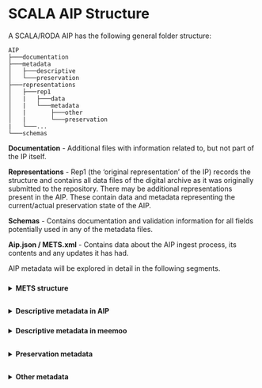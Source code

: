 # SCALA AIP Structure

A SCALA/RODA AIP has the following general folder structure:

```
AIP
├───documentation
├───metadata
│   ├───descriptive
│   └───preservation
├───representations
│   ├───rep1
│   |   ├───data
│   |   └───metadata
│   |       ├───other
│   |       └───preservation
|   └───...
└───schemas
```

**Documentation** - Additional files with information related to, but not part of the IP itself.

**Representations** - Rep1 (the ‘original representation’ of the IP) records the structure and contains all data files of the digital archive as it was originally submitted to the repository. There may be additional representations present in the AIP. These contain data and metadata representing the current/actual preservation state of the AIP.

**Schemas** - Contains documentation and validation information for all fields potentially used in any of the metadata files.

**Aip.json / METS.xml** - Contains data about the AIP ingest process, its contents and any updates it has had.

AIP metadata will be explored in detail in the following segments.

###
<details><summary><b>METS structure</b></summary>
	
A RODA METS file contains following sections:
	
- **MetsHdr** containing references to all agents involved in making this METS file.
- **DmdSec** containing references to all descriptive metadata files.
- **AmdSec** containing references to digital provenance PREMIS events.
- **FileSec** containing references to all AIP data files and their technical information (e.g. checksum, creationdate, ...).
- **StructMap** containing references to the AIP data files and their original directory structure. Also includes potential references to ancestral AIPs.
	
Example METS:
	
```xml
<?xml version="1.0" encoding="UTF-8" standalone="yes"?>
<mets xmlns:xsi="http://www.w3.org/2001/XMLSchema-instance" xmlns:sip="https://DILCIS.eu/XML/METS/SIPExtensionMETS" xmlns="http://www.loc.gov/METS/" xmlns:csip="https://DILCIS.eu/XML/METS/CSIPExtensionMETS" xmlns:xlink="http://www.w3.org/1999/xlink" OBJID="a83362bb-fc63-44a1-87e5-c28384f1441c" LABEL="" TYPE="Other" csip:OTHERTYPE="type" csip:CONTENTINFORMATIONTYPE="MIXED" PROFILE="NOT_DEFINED" xsi:schemaLocation="http://www.loc.gov/METS/ schemas/mets1_12.xsd http://www.w3.org/1999/xlink schemas/xlink.xsd https://dilcis.eu/XML/METS/CSIPExtensionMETS schemas/DILCISExtensionMETS.xsd https://dilcis.eu/XML/METS/SIPExtensionMETS schemas/DILCISExtensionSIPMETS.xsd">
    <metsHdr CREATEDATE="2022-01-06T12:35:53.636Z" LASTMODDATE="2022-01-06T12:35:53.636Z" RECORDSTATUS="NEW" csip:OAISPACKAGETYPE="AIP">
        <agent ROLE="CREATOR" TYPE="OTHER" OTHERTYPE="SOFTWARE">
            <name>RODA plugin: Create E-ARK AIP manifest files (METS.xml)</name>
            <note csip:NOTETYPE="SOFTWARE VERSION">1.0</note>
        </agent>
        <agent ROLE="OTHER" OTHERROLE="SUBMITTER" TYPE="INDIVIDUAL">
            <name>jelle</name>
            <note csip:NOTETYPE="IDENTIFICATIONCODE">jelle</note>
        </agent>
    </metsHdr>
    <dmdSec ID="uuid-14A2D5FD-3C4E-4B12-A55D-2AF56AF034FC" CREATED="2022-01-06T12:35:53.641Z" STATUS="CURRENT">
        <mdRef ID="scala.xml" LOCTYPE="URL" MDTYPE="EAD" MDTYPEVERSION="2002" xlink:type="simple" xlink:href="metadata/descriptive/scala.xml" MIMETYPE="application/xml" SIZE="722" CREATED="2022-01-06T12:35:53.641Z" CHECKSUM="0DFD82D617E31003BF8A303F31B67508D9FEB3456656E96FA3D0C84C3FEDEAAE" CHECKSUMTYPE="SHA-256"/>
    </dmdSec>
    <dmdSec ID="uuid-3787E1AD-BD22-4CF0-AED1-1FBCD83BF29F" CREATED="2022-01-06T12:35:53.643Z" STATUS="CURRENT">
        <mdRef ID="meemoo.xml" LOCTYPE="URL" MDTYPE="OTHER" OTHERMDTYPE="meemoo" xlink:type="simple" xlink:href="metadata/descriptive/meemoo.xml" MIMETYPE="application/xml" SIZE="423" CREATED="2022-01-06T12:35:53.643Z" CHECKSUM="10A00A9D53711B9E8783D088724690C6D18AFF4EE37F2C454F47CFEA002C729E" CHECKSUMTYPE="SHA-256"/>
    </dmdSec>
    <amdSec ID="uuid-BD81745F-ECB5-4285-8388-E7603B987830">
        <digiprovMD ID="uuid-C8480DE3-C780-4923-A52B-5A87289A0671" STATUS="CURRENT">
            <mdRef ID="urn_roda_premis_event_2c326297-86f8-4064-a92b-ac1fc882acbf" LOCTYPE="URL" MDTYPE="PREMIS" xlink:type="simple" xlink:href="metadata/preservation/urn:roda:premis:event:2c326297-86f8-4064-a92b-ac1fc882acbf.xml" MIMETYPE="application/xml" SIZE="1806" CREATED="2022-01-06T12:35:53.643Z" CHECKSUM="8DEFBA71679FBA4A390C8DC1ECB1A0DBD56D16A2E4D65AFC2632B216E7972A82" CHECKSUMTYPE="SHA-256"/>
        </digiprovMD>
        <digiprovMD ID="uuid-4DF3FA3D-9F11-4FEB-B59C-86509626430B" STATUS="CURRENT">
            <mdRef ID="urn_roda_premis_event_b0bb9a34-f27e-42a7-a147-152d32086616" LOCTYPE="URL" MDTYPE="PREMIS" xlink:type="simple" xlink:href="metadata/preservation/urn:roda:premis:event:b0bb9a34-f27e-42a7-a147-152d32086616.xml" MIMETYPE="application/xml" SIZE="1606" CREATED="2022-01-06T12:35:53.643Z" CHECKSUM="528A75B1202BB1BC49434F6415C011B83593F6CE4CE6A8F52EAE91150F6B0D3F" CHECKSUMTYPE="SHA-256"/>
        </digiprovMD>
        <digiprovMD ID="uuid-40DB8F69-4291-45DE-A8F0-044548729C89" STATUS="CURRENT">
            <mdRef ID="urn_roda_premis_event_b23d6159-5674-456e-848d-55942f8c187c" LOCTYPE="URL" MDTYPE="PREMIS" xlink:type="simple" xlink:href="metadata/preservation/urn:roda:premis:event:b23d6159-5674-456e-848d-55942f8c187c.xml" MIMETYPE="application/xml" SIZE="1922" CREATED="2022-01-06T12:35:53.643Z" CHECKSUM="90A8A9011A99AE414DC92448A459460B4A57482B89FD7010786C618338B04800" CHECKSUMTYPE="SHA-256"/>
        </digiprovMD>
        <digiprovMD ID="uuid-B3CCD3DE-99C9-4684-8742-2A6523393381" STATUS="CURRENT">
            <mdRef ID="urn_roda_premis_event_0be38b13-0a41-4363-87e7-7d6399097185" LOCTYPE="URL" MDTYPE="PREMIS" xlink:type="simple" xlink:href="metadata/preservation/urn:roda:premis:event:0be38b13-0a41-4363-87e7-7d6399097185.xml" MIMETYPE="application/xml" SIZE="1620" CREATED="2022-01-06T12:35:53.643Z" CHECKSUM="102BADB49B0617330CA75E3EBF135A3E74C819D70D056D9B2224793323958525" CHECKSUMTYPE="SHA-256"/>
        </digiprovMD>
        <digiprovMD ID="uuid-095C3B1B-B5F3-4F9F-BDE3-EA047CF95FDA" STATUS="CURRENT">
            <mdRef ID="urn_roda_premis_event_8494df17-e688-44d6-bfa0-6479479f4d4a" LOCTYPE="URL" MDTYPE="PREMIS" xlink:type="simple" xlink:href="metadata/preservation/urn:roda:premis:event:8494df17-e688-44d6-bfa0-6479479f4d4a.xml" MIMETYPE="application/xml" SIZE="1649" CREATED="2022-01-06T12:35:53.643Z" CHECKSUM="63C4309F7269D348CC531D650194CF8BEDD49B92519AA29AD0A4A451BF7BA7C8" CHECKSUMTYPE="SHA-256"/>
        </digiprovMD>
        <digiprovMD ID="uuid-5B621587-04F3-43FA-A2C2-23C08E38A10E" STATUS="CURRENT">
            <mdRef ID="urn_roda_premis_event_97eb6f0b-069a-44a1-9fc6-4632b7bb89f6" LOCTYPE="URL" MDTYPE="PREMIS" xlink:type="simple" xlink:href="metadata/preservation/urn:roda:premis:event:97eb6f0b-069a-44a1-9fc6-4632b7bb89f6.xml" MIMETYPE="application/xml" SIZE="1844" CREATED="2022-01-06T12:35:53.643Z" CHECKSUM="194CBA2986CAF19442F6306B1C15C8301584AF34A43451632312CF0E7BBA2A94" CHECKSUMTYPE="SHA-256"/>
        </digiprovMD>
        <digiprovMD ID="uuid-9D5FA319-69BD-41E4-82F8-0F6C2C033571" STATUS="CURRENT">
            <mdRef ID="urn_roda_premis_event_5b7031ae-9b1e-4af7-85b8-a7051e930c4b" LOCTYPE="URL" MDTYPE="PREMIS" xlink:type="simple" xlink:href="metadata/preservation/urn:roda:premis:event:5b7031ae-9b1e-4af7-85b8-a7051e930c4b.xml" MIMETYPE="application/xml" SIZE="1848" CREATED="2022-01-06T12:35:53.643Z" CHECKSUM="E009BB909489F17F9FE48190DAABA95E49B5577BFC17A13D8476502CDAF36FAC" CHECKSUMTYPE="SHA-256"/>
        </digiprovMD>
        <digiprovMD ID="uuid-16848C37-61BD-4442-BED8-526AA7E47F31" STATUS="CURRENT">
            <mdRef ID="urn_roda_premis_event_f5a65f78-25bd-4713-bc44-44531aca6530" LOCTYPE="URL" MDTYPE="PREMIS" xlink:type="simple" xlink:href="metadata/preservation/urn:roda:premis:event:f5a65f78-25bd-4713-bc44-44531aca6530.xml" MIMETYPE="application/xml" SIZE="1868" CREATED="2022-01-06T12:35:53.644Z" CHECKSUM="1167D4D27FCE4AD01AF7C39AC294DF8BA811CF867B1F7314DE486655232C3572" CHECKSUMTYPE="SHA-256"/>
        </digiprovMD>
        <digiprovMD ID="uuid-87C42E18-DC9A-46C3-B43E-D365D94D81AF" STATUS="CURRENT">
            <mdRef ID="urn_roda_premis_event_1816c07d-40b9-4315-a637-4cbfcdb4d679" LOCTYPE="URL" MDTYPE="PREMIS" xlink:type="simple" xlink:href="metadata/preservation/urn:roda:premis:event:1816c07d-40b9-4315-a637-4cbfcdb4d679.xml" MIMETYPE="application/xml" SIZE="1810" CREATED="2022-01-06T12:35:53.644Z" CHECKSUM="1A48C0DE71F2816FDCCBA6EDC77E5AACFEAD00AB106DA9CF4D64F6C504F93F42" CHECKSUMTYPE="SHA-256"/>
        </digiprovMD>
        <digiprovMD ID="uuid-196CE71E-632A-490C-A097-4DE24D3BE409" STATUS="CURRENT">
            <mdRef ID="urn_roda_premis_event_6a81f894-df3c-40f9-bcf9-14b4eeaee3f9" LOCTYPE="URL" MDTYPE="PREMIS" xlink:type="simple" xlink:href="metadata/preservation/urn:roda:premis:event:6a81f894-df3c-40f9-bcf9-14b4eeaee3f9.xml" MIMETYPE="application/xml" SIZE="1690" CREATED="2022-01-06T12:35:53.644Z" CHECKSUM="62359A3F01E4653EB960437786B7845C8F6C7F5C2159CB91B73D79FE0DB706C0" CHECKSUMTYPE="SHA-256"/>
        </digiprovMD>
    </amdSec>
    <fileSec ID="uuid-F48ED105-EDAC-4CFF-82C1-72C051A3DCDD">
        <fileGrp ID="uuid-1E47CA67-A6FF-46AC-8E6B-7FE94330FC20" USE="Schemas">
            <file ID="ID-0A902493-C499-44DC-A77F-0D890940C52F" MIMETYPE="application/xml" SIZE="3180" CREATED="2022-01-06T12:35:53.645Z" CHECKSUM="F1F5BB6003165CDD8F6C1FCC32F8FD1F965E1681010F3B9806D9460BCFFA8A3C" CHECKSUMTYPE="SHA-256">
                <FLocat xlink:type="simple" xlink:href="schemas/xlink.xsd" LOCTYPE="URL"/>
            </file>
            <file ID="ID-B612EC18-4583-49D7-9CC5-CEBBA12DE99A" MIMETYPE="application/xml" SIZE="137125" CREATED="2022-01-06T12:35:53.646Z" CHECKSUM="5D18B2751C52D87A92D2D947F1FC7974C034E9B1CBB9869B48C138755CBA12DE" CHECKSUMTYPE="SHA-256">
                <FLocat xlink:type="simple" xlink:href="schemas/mets1_12.xsd" LOCTYPE="URL"/>
            </file>
            <file ID="ID-63013D42-8BA3-4A57-84F6-2049ACBF703C" MIMETYPE="application/xml" SIZE="499" CREATED="2022-01-06T12:35:53.646Z" CHECKSUM="43AC3F08DBECB74C069D1687187A1AEAED800E77581FE0D418468AE3AD20EF86" CHECKSUMTYPE="SHA-256">
                <FLocat xlink:type="simple" xlink:href="schemas/DILCISExtensionSIPMETS.xsd" LOCTYPE="URL"/>
            </file>
            <file ID="ID-E14F8F5C-3954-40D1-B066-1EE0EE9EF815" MIMETYPE="application/xml" SIZE="2038" CREATED="2022-01-06T12:35:53.646Z" CHECKSUM="B4A13747DDE7644122DC14DC7F7333FC51B12DE43039A73BA111A6E0E8204FCC" CHECKSUMTYPE="SHA-256">
                <FLocat xlink:type="simple" xlink:href="schemas/DILCISExtensionMETS.xsd" LOCTYPE="URL"/>
            </file>
            <file ID="ID-962542F3-9B4D-41C2-9469-2714E3F43E41" MIMETYPE="application/xml" SIZE="126644" CREATED="2022-01-06T12:35:53.646Z" CHECKSUM="2E35653E73A9B66E8796C3DBD24FE32B5037C055840126D9DB792752AC31080B" CHECKSUMTYPE="SHA-256">
                <FLocat xlink:type="simple" xlink:href="schemas/ead2002.xsd" LOCTYPE="URL"/>
            </file>
        </fileGrp>
        <fileGrp ID="uuid-45370FF7-C844-46FF-8E2E-3CF7C052EA0E" USE="Representations/rep1">
            <file ID="ID-125EE487-F31B-4B17-97FF-BF11D29521BD" MIMETYPE="application/xml" SIZE="3568" CREATED="2022-01-06T12:35:53.657Z" CHECKSUM="7D7E9F250A0EC639139EB3ECC00E2C9505E8968CC7E088214E8FF75A8729836D" CHECKSUMTYPE="SHA-256">
                <FLocat xlink:type="simple" xlink:href="representations/rep1/METS.xml" LOCTYPE="URL"/>
            </file>
        </fileGrp>
    </fileSec>
    <structMap ID="uuid-CA4DB147-1434-4F2D-94A7-17F4E99A9EF7" TYPE="PHYSICAL" LABEL="CSIP">
        <div ID="uuid-BDD99930-0AF0-47FD-8EDA-62694C223743" LABEL="a83362bb-fc63-44a1-87e5-c28384f1441c">
            <div ID="uuid-EBD9F9A7-1D7F-44BC-A619-A2E0F34E8585" DMDID="uuid-14A2D5FD-3C4E-4B12-A55D-2AF56AF034FC uuid-3787E1AD-BD22-4CF0-AED1-1FBCD83BF29F" ADMID="uuid-C8480DE3-C780-4923-A52B-5A87289A0671 uuid-4DF3FA3D-9F11-4FEB-B59C-86509626430B uuid-40DB8F69-4291-45DE-A8F0-044548729C89 uuid-B3CCD3DE-99C9-4684-8742-2A6523393381 uuid-095C3B1B-B5F3-4F9F-BDE3-EA047CF95FDA uuid-5B621587-04F3-43FA-A2C2-23C08E38A10E uuid-9D5FA319-69BD-41E4-82F8-0F6C2C033571 uuid-16848C37-61BD-4442-BED8-526AA7E47F31 uuid-87C42E18-DC9A-46C3-B43E-D365D94D81AF uuid-196CE71E-632A-490C-A097-4DE24D3BE409" LABEL="Metadata"/>
            <div ID="uuid-E0B51ACD-B6A2-4DF0-A821-DDDD0A8A1E76" LABEL="Schemas">
                <fptr FILEID="uuid-1E47CA67-A6FF-46AC-8E6B-7FE94330FC20"/>
            </div>
            <div ID="uuid-0AD089CC-E193-4228-A95E-30267314AF5F" LABEL="Representations/rep1">
                <mptr xlink:type="simple" xlink:href="representations/rep1/METS.xml" xlink:title="uuid-45370FF7-C844-46FF-8E2E-3CF7C052EA0E" LOCTYPE="URL"/>
            </div>
        </div>
    </structMap>
    <structMap ID="uuid-E6B5BC1C-E66C-41EB-9438-A0A717C5D5A9" LABEL="RODA structural map">
        <div ID="uuid-13CE3726-B227-4A00-872C-56A5821FFBCC" LABEL="RODA">
            <div ID="uuid-8597A700-7B0E-495E-AAC4-EC5403395CCE" LABEL="Ancestors">
                <mptr xlink:type="simple" xlink:href="6c63fb22-ca07-4912-b559-6bc127aa7e1b" LOCTYPE="HANDLE"/>
            </div>
        </div>
    </structMap>
</mets>	
```
	
Parent AIPs are referenced in a structMap element in the METS. It is a little different from [E-ARK's proposition](https://earkaip.dilcis.eu/#childaipreferencesparentaip).
![image](https://user-images.githubusercontent.com/87436774/146341721-1cc44b69-88f6-40aa-9d02-c2a08a929107.png)

</details>
	
##
<details><summary><b>Descriptive metadata in AIP</b></summary>

Description.xml (a.k.a. scala.xml) contains a minimal set of essential metadata to be archived within the AIP. SCALA departs from the assumption that an up to date and more elaborate version of the descriptive metadata is managed and stored within the partners' archives management system. The following EAD-sample gives an overview of all metadatafields. They can be automatically generated or must be provided using RODA-In.
  
```XML
<?xml version="1.0" encoding="UTF-8"?>
<ead xmlns="urn:isbn:1-931666-22-9"
    xmlns:xsi="http://www.w3.org/2001/XMLSchema-instance"
    xsi:schemaLocation="urn:isbn:1-931666-22-9 http://www.loc.gov/ead/ead.xsd">
    <eadheader>
        <eadid/>
        <filedesc>
            <titlestmt>
                <titleproper/>
            </titlestmt>
        </filedesc>
        <profiledesc>
            <creation>
                Generated by RODA-IN 2.0
            </creation>
        </profiledesc>
    </eadheader>
    <archdesc level="file"> <!-- a description level. Can have different values from a controlled vocab -->
        <did>
		<unittitle>aanwinst van ABVV</unittitle> <!-- the title of the archive -->
		<unitid repositorycode="BE-471084" label="localID">collectie12345</unitid> <!-- repositorycode is an ISIL code, optional | localID is the institution's inventory number -->
		<unitid label="original_filepath">path/to/file.ext</unitid> <!-- If the AIP is on item-level, this contains the relative path relative from the parent AIP https://www.w3schools.com/html/html_filepaths.asp -->
            	<unitdate>1999-08-10/2005-09-30</unitdate> <!-- Roda-in must have a precision on day-level -->
            	<repository>
                	<corpname>AMSAB-ISG</corpname> <!-- The repository name. Can have different values from a controlled vocab -->
            	</repository>
            	<origination label="creator">
                	<name>ABVV</name> <!-- The archive creator -->
            	</origination>
            	<origination label="producer">
                	<name>AIDA</name> <!-- Is always AIDA -->
            	</origination>
        </did>
        <scopecontent>
            <p>collectie van een aantal digitale dragers, uit de bureau's van een aantal medewerkers</p>
        </scopecontent>
        <accessrestrict>
            <p>niet-raadpleegbaar</p> <!-- Information about access restriction. It's just a string -->
        </accessrestrict>
        <dsc type="combined">  
        </dsc>
    </archdesc>
</ead>
```

Meemoo.xml contains information about operations relative to submitting or updating records into meemoo storage on E-ARK AIP 2.0.4 format, or to restore all records from AIPs archived in meemoo.
	
```xml
<?xml version="1.0" encoding="UTF-8"?>
<metadata>
    <aipVersion>1</aipVersion>
    <identifier>OR-jq0st8z</identifier>
    <syncAIPStatus>on_roda</syncAIPStatus>
    <submissionDate></submissionDate>
    <restoreDate></restoreDate>
    <prune>false</prune>
    <pruneDate></pruneDate>
    <archiveStatus></archiveStatus>
    <autoSubmission>false</autoSubmission>
    <notificationEmail>wim.lowet@vai.be, jelle.kleevens@vai.be</notificationEmail>
</metadata>
```
	
</details>

###
<details><summary><b>Descriptive metadata in meemoo</b></summary>	

During the AIP's submission to meemoo, a meemoo sidecar XML is generated containing essential descriptive metadata necessary for meemoo. The following XML-sample gives an overview of all metadatafields. It is automatically generated by RODA, but stored in the meemoo MAM. The source of the metadata values is being given in the sample's comments.
	
```XML
<?xml version="1.0" encoding="UTF-8"?>
<VIAA xmlns:xs="http://www.w3.org/2001/XMLSchema" xmlns:dc="http://purl.org/dc/elements/1.1/" xmlns:dcterms="http://purl.org/dc/terms/"> <!--meemoo sidecar-->
	<CP>AMSAB-IG</CP> <!--Source: descriptive metadata ead/archdesc/did/repository/corpname-->
	<CP_id>OR-jq0st8z</CP_id> <!--OR-ID (source?)-->
	<dc_title>aanwinst van ABVV</dc_title> <!--Source: descriptive metadata ead/archdesc/did/unittitle-->
	<dc_description>collectie van een digitale dragers</dc_description> <!--Source: descriptive metadata ead/archdesc/did/scopecontent | optional -->
	<dc_identifier_localid>collectie12345</dc_identifier_localid> <!--Source: descriptive metadata ead/archdesc/did/unitid@label='localId'. Local ID. See https://github.com/Automatic-Ingest-Digital-Archives/SCALA/issues/57-->
	<dc_identifier_localids type="list">
		<ScalaID>a84be406-38a5-4002-a20a-188abd83ff83</ScalaID> <!--Source: AIP. AIP ID. See https://github.com/Automatic-Ingest-Digital-Archives/SCALA/issues/54-->
	</dc_identifier_localids>
	<dc_creators type="list">
		<Archiefvormer>ABVV</Archiefvormer> <!--Source: descriptive metadata ead/archdesc/did/origination@label='creator'-->
	</dc_creators>
	<dc_publishers type="list">
		<publisher>AIDA</publisher> <!--Source: descriptive metadata ead/archdesc/did/origination@label='producer'. This field is hardcoded to AIDA in RODA-In.-->
	</dc_publishers>
	<dc_rights_comment>niet-raadpleegbaar</dc_rights_comment> <!--Source: descriptive metadata ead/archdesc/did/accessrestrict | optional-->
	<md5>582925fef639c663e0abf9c47cad0727</md5> <!--Source: AIP-->
</VIAA>
	
```
	
</details>

##
<details><summary><b>Preservation metadata</b></summary>
    
## Object metadata

### File object metadata
    
Contains structural information about each file, like its name, fixity information, format, size, …

The representation folder structure is copied. Then for each data file a file object PREMIS is made. Each file object PREMIS is given the filename of the original file.
    
<details>
  <summary>Example of a file object</summary>
    
```xml
<?xml version="1.0" encoding="UTF-8"?>
<v3:object xsi:type="v3:file" xmlns:v3="http://www.loc.gov/premis/v3" xmlns:xsi="http://www.w3.org/2001/XMLSchema-instance">
  <v3:objectIdentifier>
    <v3:objectIdentifierType>URN</v3:objectIdentifierType>
    <v3:objectIdentifierValue>urn:roda:premis:file:Stuk1_Tekstdocument.docx</v3:objectIdentifierValue>
  </v3:objectIdentifier>
  <v3:preservationLevel>
    <v3:preservationLevelValue>full</v3:preservationLevelValue>
  </v3:preservationLevel>
  <v3:objectCharacteristics>
    <v3:fixity>
      <v3:messageDigestAlgorithm>MD5</v3:messageDigestAlgorithm>
      <v3:messageDigest>DC5D4F96B81E7453C48664F7CBBE32BF</v3:messageDigest>
      <v3:messageDigestOriginator>RODA</v3:messageDigestOriginator>
    </v3:fixity>
    <v3:size>11803</v3:size>
    <v3:format>
      <v3:formatDesignation>
        <v3:formatName>Microsoft Word for Windows</v3:formatName>
        <v3:formatVersion>2007 onwards</v3:formatVersion>
      </v3:formatDesignation>
    </v3:format>
    <v3:format>
      <v3:formatRegistry>
        <v3:formatRegistryName>pronom</v3:formatRegistryName>
        <v3:formatRegistryKey>fmt/412</v3:formatRegistryKey>
      </v3:formatRegistry>
    </v3:format>
    <v3:format>
      <v3:formatRegistry>
        <v3:formatRegistryName>mime</v3:formatRegistryName>
        <v3:formatRegistryKey>application/vnd.openxmlformats-officedocument.wordprocessingml.document</v3:formatRegistryKey>
      </v3:formatRegistry>
    </v3:format>
  </v3:objectCharacteristics>
  <v3:originalName>Stuk1_Tekstdocument.docx</v3:originalName>
  <v3:storage>
    <v3:contentLocation>
      <v3:contentLocationType/>
      <v3:contentLocationValue/>
    </v3:contentLocation>
  </v3:storage>
</v3:object>
```

</details>
    
### Representation object metadata
    
Contains structural information about a representation, like its contained files and relations between them.

<details>
  <summary>Example of a representation object</summary>
    
```xml
<?xml version="1.0" encoding="UTF-8"?>
<v3:object xsi:type="v3:representation" xmlns:v3="http://www.loc.gov/premis/v3" xmlns:xsi="http://www.w3.org/2001/XMLSchema-instance">
  <v3:objectIdentifier>
    <v3:objectIdentifierType>URN</v3:objectIdentifierType>
    <v3:objectIdentifierValue>urn:roda:premis:representation:76af487e-7c63-3a1d-9ef2-5eec0b9e139d</v3:objectIdentifierValue>
  </v3:objectIdentifier>
  <v3:preservationLevel>
    <v3:preservationLevelValue/>
  </v3:preservationLevel>
  <v3:relationship>
    <v3:relationshipType>structural</v3:relationshipType>
    <v3:relationshipSubType>hasPart</v3:relationshipSubType>
    <v3:relatedObjectIdentifier>
      <v3:relatedObjectIdentifierType>URN</v3:relatedObjectIdentifierType>
      <v3:relatedObjectIdentifierValue>urn:roda:premis:file:Stuk2_Presentatie.pptx</v3:relatedObjectIdentifierValue>
    </v3:relatedObjectIdentifier>
  </v3:relationship>
  <v3:relationship>
    <v3:relationshipType>structural</v3:relationshipType>
    <v3:relationshipSubType>hasPart</v3:relationshipSubType>
    <v3:relatedObjectIdentifier>
      <v3:relatedObjectIdentifierType>URN</v3:relatedObjectIdentifierType>
      <v3:relatedObjectIdentifierValue>urn:roda:premis:file:Stuk1_Tekstdocument.docx</v3:relatedObjectIdentifierValue>
    </v3:relatedObjectIdentifier>
  </v3:relationship>
</v3:object>
```
    
</details>
    
## Event metadata
    
An event is a process which is run on the AIP. Events are normally run and saved at the AIP level. It is possible to explicitely ask RODA to run certain events at representation or file level. In those cases, the event data will be stored in PREMIS metadata at the respective level.

An event PREMIS file is a log file about an event. It contains the following parts:
- The type of event. Check the full list below.
- The outcome of the event. An event can have a SUCCESS or a FAILURE outcome. Or it can be SKIPPED, meaning the process was considered but not executed.
- The agents involved in the event. Agents can be users or software programs.
- The objects involved in the event. Objects can be files, representations, the AIP and even the ingested SIP.

Here follows a list of event PREMIS metadata per event type.
    
### Wellformedness check

Checks that the received SIP is well formed, complete and that no unexpected files were included.

Agents involved: EARKSIP2ToAIPPlugin, user starting ingest process.
    
Objects involved: SIP, AIP.

<details>
    <summary>Example</summary>
    
```xml
<?xml version="1.0" encoding="UTF-8"?>
<event xmlns="http://www.loc.gov/premis/v3">
  <eventIdentifier>
    <eventIdentifierType>URN</eventIdentifierType>
    <eventIdentifierValue>urn:roda:premis:event:f051d728-5cba-4a4c-b9b2-0ef192c3bc2c</eventIdentifierValue>
  </eventIdentifier>
  <eventType>wellformedness check</eventType>
  <eventDateTime>2021-09-20T10:42:12.80Z</eventDateTime>
  <eventDetailInformation>
    <eventDetail>Checked that the received SIP is well formed, complete and that no unexpected files were included.</eventDetail>
  </eventDetailInformation>
  <eventOutcomeInformation>
    <eventOutcome>SUCCESS</eventOutcome>
    <eventOutcomeDetail>
      <eventOutcomeDetailNote>The SIP was well formed and complete.</eventOutcomeDetailNote>
    </eventOutcomeDetail>
  </eventOutcomeInformation>
  <linkingAgentIdentifier>
    <linkingAgentIdentifierType>URN</linkingAgentIdentifierType>
    <linkingAgentIdentifierValue>urn:roda:premis:agent:org.roda.core.plugins.plugins.ingest.EARKSIP2ToAIPPlugin@1.0</linkingAgentIdentifierValue>
  </linkingAgentIdentifier>
  <linkingAgentIdentifier>
    <linkingAgentIdentifierType>URN</linkingAgentIdentifierType>
    <linkingAgentIdentifierValue>urn:roda:premis:agent:jkleevens</linkingAgentIdentifierValue>
  </linkingAgentIdentifier>
  <linkingObjectIdentifier>
    <linkingObjectIdentifierType>URN</linkingObjectIdentifierType>
    <linkingObjectIdentifierValue>urn:roda:transferred_resource:dossier_met_mappen - uuid-6981ba8e-9d2b-4e8a-912e-6e2a6ad44c3d.zip</linkingObjectIdentifierValue>
    <linkingObjectRole>source</linkingObjectRole>
  </linkingObjectIdentifier>
  <linkingObjectIdentifier>
    <linkingObjectIdentifierType>URN</linkingObjectIdentifierType>
    <linkingObjectIdentifierValue>urn:roda:aip:668b3f2f-51be-4dd7-ace6-d73a41b8526c</linkingObjectIdentifierValue>
    <linkingObjectRole>outcome</linkingObjectRole>
  </linkingObjectIdentifier>
</event>
```

</details>

Checks whether the descriptive metadata is included in the SIP and if this metadata is valid according to the established policy.

Agents involved: DescriptiveMetadataValidationPlugin, user starting ingest process.
    
Objects involved: AIP.

<details>
    <summary>Example</summary>

```xml
<?xml version="1.0" encoding="UTF-8"?>
<event xmlns="http://www.loc.gov/premis/v3">
  <eventIdentifier>
    <eventIdentifierType>URN</eventIdentifierType>
    <eventIdentifierValue>urn:roda:premis:event:5794d4d2-4d8e-4ebc-977e-1f0d3b5d077e</eventIdentifierValue>
  </eventIdentifier>
  <eventType>wellformedness check</eventType>
  <eventDateTime>2021-09-20T10:42:13.39Z</eventDateTime>
  <eventDetailInformation>
    <eventDetail>Checked whether the descriptive metadata is included in the SIP and if this metadata is valid according to the established policy.</eventDetail>
  </eventDetailInformation>
  <eventOutcomeInformation>
    <eventOutcome>SUCCESS</eventOutcome>
    <eventOutcomeDetail>
      <eventOutcomeDetailNote>Descriptive metadata is well formed and complete.
Schemas used on validation: scala-dc (1.0)</eventOutcomeDetailNote>
    </eventOutcomeDetail>
  </eventOutcomeInformation>
  <linkingAgentIdentifier>
    <linkingAgentIdentifierType>URN</linkingAgentIdentifierType>
    <linkingAgentIdentifierValue>urn:roda:premis:agent:org.roda.core.plugins.plugins.base.DescriptiveMetadataValidationPlugin@1.0</linkingAgentIdentifierValue>
  </linkingAgentIdentifier>
  <linkingAgentIdentifier>
    <linkingAgentIdentifierType>URN</linkingAgentIdentifierType>
    <linkingAgentIdentifierValue>urn:roda:premis:agent:jkleevens</linkingAgentIdentifierValue>
  </linkingAgentIdentifier>
  <linkingObjectIdentifier>
    <linkingObjectIdentifierType>URN</linkingObjectIdentifierType>
    <linkingObjectIdentifierValue>urn:roda:aip:668b3f2f-51be-4dd7-ace6-d73a41b8526c</linkingObjectIdentifierValue>
    <linkingObjectRole>outcome</linkingObjectRole>
  </linkingObjectIdentifier>
</event>
```
 
</details>

### Format identification

Identifies the object's file formats and versions using Siegfried.

Agents involved: SiegfriedPlugin, user starting ingest process.
    
Objects involved: all files.
 
<details>
    <summary>Example</summary>

```xml
<?xml version="1.0" encoding="UTF-8"?>
<event xmlns="http://www.loc.gov/premis/v3">
  <eventIdentifier>
    <eventIdentifierType>URN</eventIdentifierType>
    <eventIdentifierValue>urn:roda:premis:event:53c2f0b9-61c9-4088-a4e6-fabc8c6f6f2a</eventIdentifierValue>
  </eventIdentifier>
  <eventType>format identification</eventType>
  <eventDateTime>2021-09-20T10:42:13.89Z</eventDateTime>
  <eventDetailInformation>
    <eventDetail>Identified the object's file formats and versions using Siegfried.</eventDetail>
  </eventDetailInformation>
  <eventOutcomeInformation>
    <eventOutcome>SUCCESS</eventOutcome>
    <eventOutcomeDetail>
      <eventOutcomeDetailNote>File formats were identified and recorded in PREMIS objects.</eventOutcomeDetailNote>
    </eventOutcomeDetail>
  </eventOutcomeInformation>
  <linkingAgentIdentifier>
    <linkingAgentIdentifierType>URN</linkingAgentIdentifierType>
    <linkingAgentIdentifierValue>urn:roda:premis:agent:org.roda.core.plugins.plugins.characterization.SiegfriedPlugin@1.9.1 w/ DROID_SignatureFile_V97</linkingAgentIdentifierValue>
  </linkingAgentIdentifier>
  <linkingAgentIdentifier>
    <linkingAgentIdentifierType>URN</linkingAgentIdentifierType>
    <linkingAgentIdentifierValue>urn:roda:premis:agent:jkleevens</linkingAgentIdentifierValue>
  </linkingAgentIdentifier>
  <linkingObjectIdentifier>
    <linkingObjectIdentifierType>URN</linkingObjectIdentifierType>
    <linkingObjectIdentifierValue>urn:roda:file:07fd0033-d8c4-3e69-83f4-4bd0601efdb9</linkingObjectIdentifierValue>
    <linkingObjectRole>source</linkingObjectRole>
  </linkingObjectIdentifier>
  <linkingObjectIdentifier>
    <linkingObjectIdentifierType>URN</linkingObjectIdentifierType>
    <linkingObjectIdentifierValue>urn:roda:file:e1da121d-9a3a-3a09-bdb4-355c03cf560d</linkingObjectIdentifierValue>
    <linkingObjectRole>source</linkingObjectRole>
  </linkingObjectIdentifier>
  <linkingObjectIdentifier>
    <linkingObjectIdentifierType>URN</linkingObjectIdentifierType>
    <linkingObjectIdentifierValue>urn:roda:file:d775e0e6-66cb-3a76-b7ef-3695de3ec22b</linkingObjectIdentifierValue>
    <linkingObjectRole>source</linkingObjectRole>
  </linkingObjectIdentifier>
  <linkingObjectIdentifier>
    <linkingObjectIdentifierType>URN</linkingObjectIdentifierType>
    <linkingObjectIdentifierValue>urn:roda:file:5d9ee2c8-1dca-38dd-af8e-4ff1df860875</linkingObjectIdentifierValue>
    <linkingObjectRole>source</linkingObjectRole>
  </linkingObjectIdentifier>
</event>
```
  
</details>

### Virus check

Scans package for malicious programs using ClamAV.

Agents involved: AntivirusPlugin, user starting ingest process.
    
Objects involved: AIP.
    
<details>
    <summary>Example</summary>

```xml
<?xml version="1.0" encoding="UTF-8"?>
<event xmlns="http://www.loc.gov/premis/v3">
  <eventIdentifier>
    <eventIdentifierType>URN</eventIdentifierType>
    <eventIdentifierValue>urn:roda:premis:event:06079fd0-aa57-4931-922e-1df092a09183</eventIdentifierValue>
  </eventIdentifier>
  <eventType>virus check</eventType>
  <eventDateTime>2021-09-20T10:42:13.36Z</eventDateTime>
  <eventDetailInformation>
    <eventDetail>Scanned package for malicious programs using ClamAV.</eventDetail>
  </eventDetailInformation>
  <eventOutcomeInformation>
    <eventOutcome>SUCCESS</eventOutcome>
    <eventOutcomeDetail>
      <eventOutcomeDetailNote>The package does not contain any known malicious programs.
/roda/data/storage/aip/668b3f2f-51be-4dd7-ace6-d73a41b8526c: OK

----------- SCAN SUMMARY -----------
Infected files: 0
Time: 0.325 sec (0 m 0 s)
Start Date: 2021:09:20 10:42:13
End Date:   2021:09:20 10:42:13</eventOutcomeDetailNote>
    </eventOutcomeDetail>
  </eventOutcomeInformation>
  <linkingAgentIdentifier>
    <linkingAgentIdentifierType>URN</linkingAgentIdentifierType>
    <linkingAgentIdentifierValue>urn:roda:premis:agent:org.roda.core.plugins.plugins.antivirus.AntivirusPlugin@ClamAV 0.103.2/26261/Thu Aug 12 08:22:34 2021</linkingAgentIdentifierValue>
  </linkingAgentIdentifier>
  <linkingAgentIdentifier>
    <linkingAgentIdentifierType>URN</linkingAgentIdentifierType>
    <linkingAgentIdentifierValue>urn:roda:premis:agent:jkleevens</linkingAgentIdentifierValue>
  </linkingAgentIdentifier>
  <linkingObjectIdentifier>
    <linkingObjectIdentifierType>URN</linkingObjectIdentifierType>
    <linkingObjectIdentifierValue>urn:roda:aip:668b3f2f-51be-4dd7-ace6-d73a41b8526c</linkingObjectIdentifierValue>
    <linkingObjectRole>outcome</linkingObjectRole>
  </linkingObjectIdentifier>
</event>
```
  
</details>

### Authorization check

User permissions are checked to ensure that they have sufficient authorization to store the AIP under the desired node of the classification scheme.

Agents involved: VerifyUserAuthorizationPlugin, user starting ingest process.
    
Objects involved: AIP.
 
<details>
    <summary>Example</summary>

```xml
<?xml version="1.0" encoding="UTF-8"?>
<event xmlns="http://www.loc.gov/premis/v3">
  <eventIdentifier>
    <eventIdentifierType>URN</eventIdentifierType>
    <eventIdentifierValue>urn:roda:premis:event:d9f2207c-53ad-4196-b333-7b881ac676d2</eventIdentifierValue>
  </eventIdentifier>
  <eventType>authorization check</eventType>
  <eventDateTime>2021-09-20T10:42:13.97Z</eventDateTime>
  <eventDetailInformation>
    <eventDetail>User permissions have been checked to ensure that he has sufficient authorization to store the AIP under the desired node of the classification scheme.</eventDetail>
  </eventDetailInformation>
  <eventOutcomeInformation>
    <eventOutcome>SUCCESS</eventOutcome>
    <eventOutcomeDetail>
      <eventOutcomeDetailNote>The user has enough permissions to deposit the AIP under the designated node of the classification scheme
Done with checking user authorization for AIP 668b3f2f-51be-4dd7-ace6-d73a41b8526c</eventOutcomeDetailNote>
    </eventOutcomeDetail>
  </eventOutcomeInformation>
  <linkingAgentIdentifier>
    <linkingAgentIdentifierType>URN</linkingAgentIdentifierType>
    <linkingAgentIdentifierValue>urn:roda:premis:agent:org.roda.core.plugins.plugins.ingest.VerifyUserAuthorizationPlugin@1.0</linkingAgentIdentifierValue>
  </linkingAgentIdentifier>
  <linkingAgentIdentifier>
    <linkingAgentIdentifierType>URN</linkingAgentIdentifierType>
    <linkingAgentIdentifierValue>urn:roda:premis:agent:jkleevens</linkingAgentIdentifierValue>
  </linkingAgentIdentifier>
  <linkingObjectIdentifier>
    <linkingObjectIdentifierType>URN</linkingObjectIdentifierType>
    <linkingObjectIdentifierValue>urn:roda:aip:668b3f2f-51be-4dd7-ace6-d73a41b8526c</linkingObjectIdentifierValue>
    <linkingObjectRole>outcome</linkingObjectRole>
  </linkingObjectIdentifier>
</event>
```
   
</details>

### Ingest start

The ingest process starts.

Agents involved: ConfigurableIngestPlugin, user starting ingest process.
    
Objects involved: SIP, AIP.
    
<details>
    <summary>Example</summary>

```xml
<?xml version="1.0" encoding="UTF-8"?>
<event xmlns="http://www.loc.gov/premis/v3">
  <eventIdentifier>
    <eventIdentifierType>URN</eventIdentifierType>
    <eventIdentifierValue>urn:roda:premis:event:5aebcbb0-dcbd-41e2-b342-08de70fde9a6</eventIdentifierValue>
  </eventIdentifier>
  <eventType>ingest start</eventType>
  <eventDateTime>2021-09-20T10:42:11.97Z</eventDateTime>
  <eventDetailInformation>
    <eventDetail>The ingest process has started.</eventDetail>
  </eventDetailInformation>
  <eventOutcomeInformation>
    <eventOutcome>SUCCESS</eventOutcome>
    <eventOutcomeDetail>
      <eventOutcomeDetailNote>The ingest process has successfully ended.</eventOutcomeDetailNote>
    </eventOutcomeDetail>
  </eventOutcomeInformation>
  <linkingAgentIdentifier>
    <linkingAgentIdentifierType>URN</linkingAgentIdentifierType>
    <linkingAgentIdentifierValue>urn:roda:premis:agent:org.roda.core.plugins.plugins.ingest.v2.ConfigurableIngestPlugin@2.0</linkingAgentIdentifierValue>
  </linkingAgentIdentifier>
  <linkingAgentIdentifier>
    <linkingAgentIdentifierType>URN</linkingAgentIdentifierType>
    <linkingAgentIdentifierValue>urn:roda:premis:agent:jkleevens</linkingAgentIdentifierValue>
  </linkingAgentIdentifier>
  <linkingObjectIdentifier>
    <linkingObjectIdentifierType>URN</linkingObjectIdentifierType>
    <linkingObjectIdentifierValue>urn:roda:transferred_resource:dossier_met_mappen - uuid-6981ba8e-9d2b-4e8a-912e-6e2a6ad44c3d.zip</linkingObjectIdentifierValue>
    <linkingObjectRole>source</linkingObjectRole>
  </linkingObjectIdentifier>
  <linkingObjectIdentifier>
    <linkingObjectIdentifierType>URN</linkingObjectIdentifierType>
    <linkingObjectIdentifierValue>urn:roda:aip:668b3f2f-51be-4dd7-ace6-d73a41b8526c</linkingObjectIdentifierValue>
    <linkingObjectRole>outcome</linkingObjectRole>
  </linkingObjectIdentifier>
</event>
```
 
</details>

### Ingest end

The ingest process ends.

Agents involved: ConfigurableIngestPlugin, user starting ingest process.
    
Objects involved: SIP, AIP.
    
<details>
    <summary>Example</summary>

```xml
<?xml version="1.0" encoding="UTF-8"?>
<event xmlns="http://www.loc.gov/premis/v3">
  <eventIdentifier>
    <eventIdentifierType>URN</eventIdentifierType>
    <eventIdentifierValue>urn:roda:premis:event:8ce4e78f-6f09-40f4-99a5-5c8e7bc835d3</eventIdentifierValue>
  </eventIdentifier>
  <eventType>ingest end</eventType>
  <eventDateTime>2021-09-20T10:42:14.14Z</eventDateTime>
  <eventDetailInformation>
    <eventDetail>The ingest process has ended.</eventDetail>
  </eventDetailInformation>
  <eventOutcomeInformation>
    <eventOutcome>SUCCESS</eventOutcome>
    <eventOutcomeDetail>
      <eventOutcomeDetailNote>The ingest process has successfully ended.</eventOutcomeDetailNote>
    </eventOutcomeDetail>
  </eventOutcomeInformation>
  <linkingAgentIdentifier>
    <linkingAgentIdentifierType>URN</linkingAgentIdentifierType>
    <linkingAgentIdentifierValue>urn:roda:premis:agent:org.roda.core.plugins.plugins.ingest.v2.ConfigurableIngestPlugin@2.0</linkingAgentIdentifierValue>
  </linkingAgentIdentifier>
  <linkingAgentIdentifier>
    <linkingAgentIdentifierType>URN</linkingAgentIdentifierType>
    <linkingAgentIdentifierValue>urn:roda:premis:agent:jkleevens</linkingAgentIdentifierValue>
  </linkingAgentIdentifier>
  <linkingObjectIdentifier>
    <linkingObjectIdentifierType>URN</linkingObjectIdentifierType>
    <linkingObjectIdentifierValue>urn:roda:transferred_resource:dossier_met_mappen - uuid-6981ba8e-9d2b-4e8a-912e-6e2a6ad44c3d.zip</linkingObjectIdentifierValue>
    <linkingObjectRole>source</linkingObjectRole>
  </linkingObjectIdentifier>
  <linkingObjectIdentifier>
    <linkingObjectIdentifierType>URN</linkingObjectIdentifierType>
    <linkingObjectIdentifierValue>urn:roda:aip:668b3f2f-51be-4dd7-ace6-d73a41b8526c</linkingObjectIdentifierValue>
    <linkingObjectRole>outcome</linkingObjectRole>
  </linkingObjectIdentifier>
</event>
```
    
</details>

### Message digest calculation

Creates base PREMIS objects with file original name and file fixity information (like MD5 or SHA-256).

Agents involved: PremisSkeletonPlugin, user starting ingest process.
    
Objects involved: AIP.
   
<details>
    <summary>Example</summary>

```xml
<?xml version="1.0" encoding="UTF-8"?>
<event xmlns="http://www.loc.gov/premis/v3">
  <eventIdentifier>
    <eventIdentifierType>URN</eventIdentifierType>
    <eventIdentifierValue>urn:roda:premis:event:eeb83f9f-97e1-4a01-97b2-baa824f656bc</eventIdentifierValue>
  </eventIdentifier>
  <eventType>message digest calculation</eventType>
  <eventDateTime>2021-09-20T10:42:13.71Z</eventDateTime>
  <eventDetailInformation>
    <eventDetail>Created base PREMIS objects with file original name and file fixity information (SHA-256).</eventDetail>
  </eventDetailInformation>
  <eventOutcomeInformation>
    <eventOutcome>SUCCESS</eventOutcome>
    <eventOutcomeDetail>
      <eventOutcomeDetailNote>PREMIS objects were successfully created.</eventOutcomeDetailNote>
    </eventOutcomeDetail>
  </eventOutcomeInformation>
  <linkingAgentIdentifier>
    <linkingAgentIdentifierType>URN</linkingAgentIdentifierType>
    <linkingAgentIdentifierValue>urn:roda:premis:agent:org.roda.core.plugins.plugins.characterization.PremisSkeletonPlugin@1.0</linkingAgentIdentifierValue>
  </linkingAgentIdentifier>
  <linkingAgentIdentifier>
    <linkingAgentIdentifierType>URN</linkingAgentIdentifierType>
    <linkingAgentIdentifierValue>urn:roda:premis:agent:jkleevens</linkingAgentIdentifierValue>
  </linkingAgentIdentifier>
  <linkingObjectIdentifier>
    <linkingObjectIdentifierType>URN</linkingObjectIdentifierType>
    <linkingObjectIdentifierValue>urn:roda:aip:668b3f2f-51be-4dd7-ace6-d73a41b8526c</linkingObjectIdentifierValue>
    <linkingObjectRole>outcome</linkingObjectRole>
  </linkingObjectIdentifier>
</event>
```
  
</details>

### Accession

Adds the package to the inventory. After this point, the responsibility for the digital content’s preservation is passed on to the repository.

Agents involved: AutoAcceptSIPPlugin, user starting ingest process.
    
Objects involved: AIP.
    
<details>
    <summary>Example</summary>

```xml
<?xml version="1.0" encoding="UTF-8"?>
<event xmlns="http://www.loc.gov/premis/v3">
  <eventIdentifier>
    <eventIdentifierType>URN</eventIdentifierType>
    <eventIdentifierValue>urn:roda:premis:event:08fe7621-5824-456b-8178-952139837fa9</eventIdentifierValue>
  </eventIdentifier>
  <eventType>accession</eventType>
  <eventDateTime>2021-09-20T10:42:14.10Z</eventDateTime>
  <eventDetailInformation>
    <eventDetail>Added package to the inventory. After this point, the responsibility for the digital content’s preservation is passed on to the repository.</eventDetail>
  </eventDetailInformation>
  <eventOutcomeInformation>
    <eventOutcome>SUCCESS</eventOutcome>
    <eventOutcomeDetail>
      <eventOutcomeDetailNote>The AIP was successfully added to the repository's inventory.</eventOutcomeDetailNote>
    </eventOutcomeDetail>
  </eventOutcomeInformation>
  <linkingAgentIdentifier>
    <linkingAgentIdentifierType>URN</linkingAgentIdentifierType>
    <linkingAgentIdentifierValue>urn:roda:premis:agent:org.roda.core.plugins.plugins.ingest.AutoAcceptSIPPlugin@1.0</linkingAgentIdentifierValue>
  </linkingAgentIdentifier>
  <linkingAgentIdentifier>
    <linkingAgentIdentifierType>URN</linkingAgentIdentifierType>
    <linkingAgentIdentifierValue>urn:roda:premis:agent:jkleevens</linkingAgentIdentifierValue>
  </linkingAgentIdentifier>
  <linkingObjectIdentifier>
    <linkingObjectIdentifierType>URN</linkingObjectIdentifierType>
    <linkingObjectIdentifierValue>urn:roda:aip:668b3f2f-51be-4dd7-ace6-d73a41b8526c</linkingObjectIdentifierValue>
    <linkingObjectRole>outcome</linkingObjectRole>
  </linkingObjectIdentifier>
</event>
```
 
</details>

### Unpacking

Extracts objects from the package in E-ARK SIP 2 format.

Agents involved: EARKSIP2ToAIPPlugin, user starting ingest process.
    
Objects involved: SIP, AIP.
    
<details>
    <summary>Example</summary>

```xml
<?xml version="1.0" encoding="UTF-8"?>
<event xmlns="http://www.loc.gov/premis/v3">
  <eventIdentifier>
    <eventIdentifierType>URN</eventIdentifierType>
    <eventIdentifierValue>urn:roda:premis:event:93820350-9ebd-47ba-aed6-71e8801cbf23</eventIdentifierValue>
  </eventIdentifier>
  <eventType>unpacking</eventType>
  <eventDateTime>2021-09-20T10:42:12.78Z</eventDateTime>
  <eventDetailInformation>
    <eventDetail>Extracted objects from package in E-ARK SIP 2 format.</eventDetail>
  </eventDetailInformation>
  <eventOutcomeInformation>
    <eventOutcome>SUCCESS</eventOutcome>
    <eventOutcomeDetail>
      <eventOutcomeDetailNote>The SIP has been successfully unpacked.</eventOutcomeDetailNote>
    </eventOutcomeDetail>
  </eventOutcomeInformation>
  <linkingAgentIdentifier>
    <linkingAgentIdentifierType>URN</linkingAgentIdentifierType>
    <linkingAgentIdentifierValue>urn:roda:premis:agent:org.roda.core.plugins.plugins.ingest.EARKSIP2ToAIPPlugin@1.0</linkingAgentIdentifierValue>
  </linkingAgentIdentifier>
  <linkingAgentIdentifier>
    <linkingAgentIdentifierType>URN</linkingAgentIdentifierType>
    <linkingAgentIdentifierValue>urn:roda:premis:agent:jkleevens</linkingAgentIdentifierValue>
  </linkingAgentIdentifier>
  <linkingObjectIdentifier>
    <linkingObjectIdentifierType>URN</linkingObjectIdentifierType>
    <linkingObjectIdentifierValue>urn:roda:transferred_resource:dossier_met_mappen - uuid-6981ba8e-9d2b-4e8a-912e-6e2a6ad44c3d.zip</linkingObjectIdentifierValue>
    <linkingObjectRole>source</linkingObjectRole>
  </linkingObjectIdentifier>
  <linkingObjectIdentifier>
    <linkingObjectIdentifierType>URN</linkingObjectIdentifierType>
    <linkingObjectIdentifierValue>urn:roda:aip:668b3f2f-51be-4dd7-ace6-d73a41b8526c</linkingObjectIdentifierValue>
    <linkingObjectRole>outcome</linkingObjectRole>
  </linkingObjectIdentifier>
</event>
```
 
</details>

### Digital signature validation

Checks if digital signatures were valid and/or strips them.

Agents involved: DigitalSignaturePlugin, user starting ingest process.
    
Objects involved: AIP.
    
<details>
    <summary>Example</summary>

```xml
<?xml version="1.0" encoding="UTF-8"?>
<event xmlns="http://www.loc.gov/premis/v3">
  <eventIdentifier>
    <eventIdentifierType>URN</eventIdentifierType>
    <eventIdentifierValue>urn:roda:premis:event:909e5fc4-d6e7-4f9d-a750-a9679c3f2dc0</eventIdentifierValue>
  </eventIdentifier>
  <eventType>digital signature validation</eventType>
  <eventDateTime>2021-07-19T07:28:51.56Z</eventDateTime>
  <eventDetailInformation>
    <eventDetail>Checked if digital signatures were valid and/or stripped them.</eventDetail>
  </eventDetailInformation>
  <eventOutcomeInformation>
    <eventOutcome>SKIPPED</eventOutcome>
    <eventOutcomeDetail>
      <eventOutcomeDetailNote>The package skipped the action.
No file was stripped on this aip.</eventOutcomeDetailNote>
    </eventOutcomeDetail>
  </eventOutcomeInformation>
  <linkingAgentIdentifier>
    <linkingAgentIdentifierType>URN</linkingAgentIdentifierType>
    <linkingAgentIdentifierValue>urn:roda:premis:agent:org.roda.core.plugins.external.DigitalSignaturePlugin@1.0</linkingAgentIdentifierValue>
  </linkingAgentIdentifier>
  <linkingAgentIdentifier>
    <linkingAgentIdentifierType>URN</linkingAgentIdentifierType>
    <linkingAgentIdentifierValue>urn:roda:premis:agent:admin</linkingAgentIdentifierValue>
  </linkingAgentIdentifier>
</event>
```
    
</details>

### Metadata extraction

Extraction of technical metadata using Apache Tika.

Agents involved: TikaFullTextPlugin, user starting ingest process.
    
Objects involved: all files.
    
<details>
    <summary>Example</summary>

```xml
<?xml version="1.0" encoding="UTF-8"?>
<event xmlns="http://www.loc.gov/premis/v3">
  <eventIdentifier>
    <eventIdentifierType>URN</eventIdentifierType>
    <eventIdentifierValue>urn:roda:premis:event:1f1fae7e-c9f3-47da-9843-ddb5b200f1bc</eventIdentifierValue>
  </eventIdentifier>
  <eventType>metadata extraction</eventType>
  <eventDateTime>2021-07-19T07:28:50.61Z</eventDateTime>
  <eventDetailInformation>
    <eventDetail>Extraction of technical metadata using Apache Tika.</eventDetail>
  </eventDetailInformation>
  <eventOutcomeInformation>
    <eventOutcome>FAILURE</eventOutcome>
    <eventOutcomeDetail>
      <eventOutcomeDetailNote>Failed to extract technical metadata from file.
Could not create binary</eventOutcomeDetailNote>
    </eventOutcomeDetail>
  </eventOutcomeInformation>
  <linkingAgentIdentifier>
    <linkingAgentIdentifierType>URN</linkingAgentIdentifierType>
    <linkingAgentIdentifierValue>urn:roda:premis:agent:org.roda.core.plugins.external.TikaFullTextPlugin@1.0</linkingAgentIdentifierValue>
  </linkingAgentIdentifier>
  <linkingAgentIdentifier>
    <linkingAgentIdentifierType>URN</linkingAgentIdentifierType>
    <linkingAgentIdentifierValue>urn:roda:premis:agent:admin</linkingAgentIdentifierValue>
  </linkingAgentIdentifier>
  <linkingObjectIdentifier>
    <linkingObjectIdentifierType>URN</linkingObjectIdentifierType>
    <linkingObjectIdentifierValue>urn:roda:file:4a1b6500-8136-3b9f-9bb6-cb1f45d34ff1</linkingObjectIdentifierValue>
    <linkingObjectRole>source</linkingObjectRole>
  </linkingObjectIdentifier>
  <linkingObjectIdentifier>
    <linkingObjectIdentifierType>URN</linkingObjectIdentifierType>
    <linkingObjectIdentifierValue>urn:roda:file:aada1e36-ec4a-3322-bec0-578c77cf97d0</linkingObjectIdentifierValue>
    <linkingObjectRole>source</linkingObjectRole>
  </linkingObjectIdentifier>
  <linkingObjectIdentifier>
    <linkingObjectIdentifierType>URN</linkingObjectIdentifierType>
    <linkingObjectIdentifierValue>urn:roda:file:78852e6c-9b8a-3350-b6eb-0e6755501e57</linkingObjectIdentifierValue>
    <linkingObjectRole>source</linkingObjectRole>
  </linkingObjectIdentifier>
</event>
```
  
</details>

</details>
    
##
<details><summary><b>Other metadata</b></summary>
    
## Siegfried
    
The representation folder structure is copied. Then for each data file a Siegried JSON file is made.
    
<details>
    <summary>Example</summary>

```JSON
{
    "filename": "/roda/data/storage/aip/668b3f2f-51be-4dd7-ace6-d73a41b8526c/representations/rep1/data/Dossier_1/Stuk1_Tekstdocument.docx",
    "filesize": 11803,
    "modified": "2021-09-20T10:42:12Z",
    "errors": "",
    "matches": [{
            "ns": "pronom",
            "id": "fmt/412",
            "format": "Microsoft Word for Windows",
            "version": "2007 onwards",
            "mime": "application/vnd.openxmlformats-officedocument.wordprocessingml.document",
            "basis": "extension match docx; container name [Content_Types].xml with byte match at 327, 94 (signature 1/3)",
            "warning": ""
        }
    ]
}
```
   
</details>

## ApacheTika
  
The representation folder structure is copied. Then for each data file an ApacheTika XML file is made.
    
<details>
    <summary>Example</summary>

```xml
<?xml version="1.0" encoding="UTF-8"?>
<metadata>
  <field name="X-Parsed-By">org.apache.tika.parser.DefaultParser</field>
  <field name="X-Parsed-By">org.apache.tika.parser.txt.TXTParser</field>
  <field name="Content-Encoding">ISO-8859-1</field>
  <field name="Content-Type">text/plain; charset=ISO-8859-1</field>
</metadata>
```
   
</details>
    
## VeraPDF
  
The representation folder structure is copied. Then for each pdf file a VeraPDF HTML file is made.
  
[Example](https://github.com/Automatic-Ingest-Digital-Archives/SCALA/blob/main/Referenced%20Files/VeraPDF_Example_Output.pdf.html)
   
</details>

</details>
    
